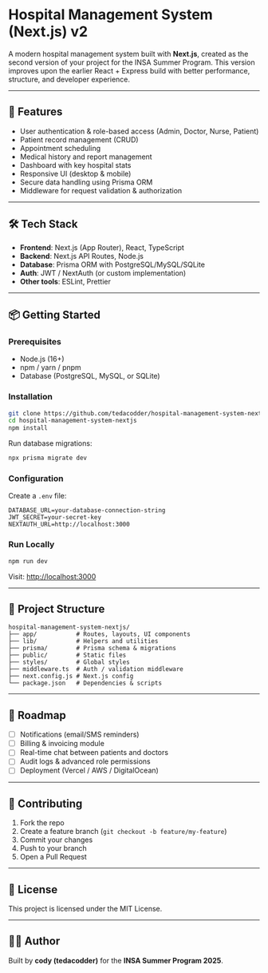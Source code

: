 # Hospital Management System (Next.js) v2

A modern hospital management system built with **Next.js**, created as the second version of your project for the INSA Summer Program. This version improves upon the earlier React + Express build with better performance, structure, and developer experience.

---

## 🚀 Features

- User authentication & role-based access (Admin, Doctor, Nurse, Patient)
- Patient record management (CRUD)
- Appointment scheduling
- Medical history and report management
- Dashboard with key hospital stats
- Responsive UI (desktop & mobile)
- Secure data handling using Prisma ORM
- Middleware for request validation & authorization

---

## 🛠 Tech Stack

- **Frontend**: Next.js (App Router), React, TypeScript
- **Backend**: Next.js API Routes, Node.js
- **Database**: Prisma ORM with PostgreSQL/MySQL/SQLite
- **Auth**: JWT / NextAuth (or custom implementation)
- **Other tools**: ESLint, Prettier

---

## 📦 Getting Started

### Prerequisites

- Node.js (16+)
- npm / yarn / pnpm
- Database (PostgreSQL, MySQL, or SQLite)

### Installation

```bash
git clone https://github.com/tedacodder/hospital-management-system-nextjs.git
cd hospital-management-system-nextjs
npm install
```

Run database migrations:

```bash
npx prisma migrate dev
```

### Configuration

Create a `.env` file:

```
DATABASE_URL=your-database-connection-string
JWT_SECRET=your-secret-key
NEXTAUTH_URL=http://localhost:3000
```

### Run Locally

```bash
npm run dev
```

Visit: [http://localhost:3000](http://localhost:3000)

---

## 📂 Project Structure

```
hospital-management-system-nextjs/
├── app/           # Routes, layouts, UI components
├── lib/           # Helpers and utilities
├── prisma/        # Prisma schema & migrations
├── public/        # Static files
├── styles/        # Global styles
├── middleware.ts  # Auth / validation middleware
├── next.config.js # Next.js config
└── package.json   # Dependencies & scripts
```

---

## 📌 Roadmap

- [ ] Notifications (email/SMS reminders)
- [ ] Billing & invoicing module
- [ ] Real-time chat between patients and doctors
- [ ] Audit logs & advanced role permissions
- [ ] Deployment (Vercel / AWS / DigitalOcean)

---

## 🤝 Contributing

1. Fork the repo
2. Create a feature branch (`git checkout -b feature/my-feature`)
3. Commit your changes
4. Push to your branch
5. Open a Pull Request

---

## 📄 License

This project is licensed under the MIT License.

---

## 👨‍💻 Author

Built by **cody (tedacodder)** for the **INSA Summer Program 2025**.
